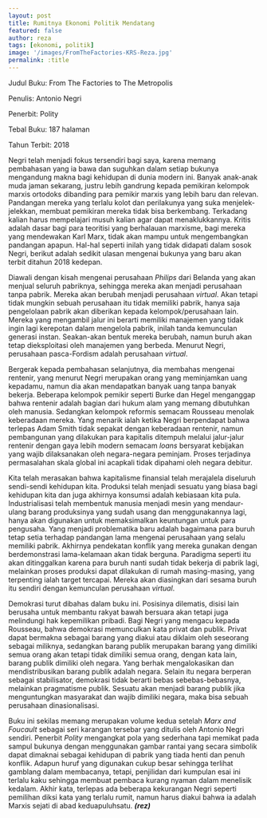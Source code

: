 ```yaml
---
layout: post
title: Rumitnya Ekonomi Politik Mendatang
featured: false
author: reza
tags: [ekonomi, politik]
image: '/images/FromTheFactories-KRS-Reza.jpg'
permalink: :title
---
```


Judul Buku: From The Factories to The Metropolis

Penulis: Antonio Negri

Penerbit: Polity

Tebal Buku: 187 halaman

Tahun Terbit: 2018

Negri telah menjadi fokus tersendiri bagi saya, karena memang pembahasan yang ia bawa dan suguhkan dalam setiap bukunya mengandung makna bagi kehidupan di dunia modern ini. Banyak anak-anak muda jaman sekarang, justru lebih gandrung kepada pemikiran kelompok marxis ortodoks dibanding para pemikir marxis yang lebih baru dan relevan. Pandangan mereka yang terlalu kolot dan perilakunya yang suka menjelek-jelekkan, membuat pemikiran mereka tidak bisa berkembang. Terkadang kalian harus mempelajari musuh kalian agar dapat menaklukkannya. Kritis adalah dasar bagi para teoritisi yang berhalauan marxisme, bagi mereka yang mendewakan Karl Marx, tidak akan mampu untuk mengembangkan pandangan apapun. Hal-hal seperti inilah yang tidak didapati dalam sosok Negri, berikut adalah sedikit ulasan mengenai bukunya yang baru akan terbit ditahun 2018 kedepan.

Diawali dengan kisah mengenai perusahaan _Philips_ dari Belanda yang akan menjual seluruh pabriknya, sehingga mereka akan menjadi perusahaan tanpa pabrik. Mereka akan berubah menjadi perusahaan _virtual_. Akan tetapi tidak mungkin sebuah perusahaan itu tidak memiliki pabrik, hanya saja pengelolaan pabrik akan diberikan kepada kelompok/perusahaan lain. Mereka yang mengambil jalur ini berarti memiliki manajemen yang tidak ingin lagi kerepotan dalam mengelola pabrik, inilah tanda kemunculan generasi instan. Seakan-akan bentuk mereka berubah, namun buruh akan tetap dieksploitasi oleh manajemen yang berbeda. Menurut Negri, perusahaan pasca-Fordism adalah perusahaan _virtual_.

Bergerak kepada pembahasan selanjutnya, dia membahas mengenai rentenir, yang menurut Negri merupakan orang yang meminjamkan uang kepadamu, namun dia akan mendapatkan banyak uang tanpa banyak bekerja. Beberapa kelompok pemikir seperti Burke dan Hegel menganggap bahwa rentenir adalah bagian dari hukum alam yang memang dibutuhkan oleh manusia. Sedangkan kelompok reformis semacam Rousseau menolak keberadaan mereka. Yang menarik ialah ketika Negri berpendapat bahwa terlepas Adam Smith tidak sepakat dengan keberadaan rentenir, namun pembangunan yang dilakukan para kapitalis ditempuh melalui jalur-jalur rentenir dengan gaya lebih modern semacam _loans_ bersyarat kebijakan yang wajib dilaksanakan oleh negara-negara peminjam. Proses terjadinya permasalahan skala global ini acapkali tidak dipahami oleh negara debitur.

Kita telah merasakan bahwa kapitalisme finansial telah merajalela diseluruh sendi-sendi kehidupan kita. Produksi telah menjadi sesuatu yang biasa bagi kehidupan kita dan juga akhirnya konsumsi adalah kebiasaan kita pula. Industrialisasi telah membentuk manusia menjadi mesin yang mendaur-ulang barang produksinya yang sudah usang dan menggunakannya lagi, hanya akan digunakan untuk memaksimalkan keuntungan untuk para pengusaha. Yang menjadi problematika baru adalah bagaimana para buruh tetap setia terhadap pandangan lama mengenai perusahaan yang selalu memiliki pabrik. Akhirnya pendekatan konflik yang mereka gunakan dengan berdemonstrasi lama-kelamaan akan tidak berguna. Paradigma seperti itu akan ditinggalkan karena para buruh nanti sudah tidak bekerja di pabrik lagi, melainkan proses produksi dapat dilakukan di rumah masing-masing, yang terpenting ialah target tercapai. Mereka akan diasingkan dari sesama buruh itu sendiri dengan kemunculan perusahaan _virtual_.

Demokrasi turut dibahas dalam buku ini. Posisinya dilematis, disisi lain berusaha untuk membantu rakyat bawah bersuara akan tetapi juga melindungi hak kepemilikan pribadi. Bagi Negri yang mengacu kepada Rousseau, bahwa demokrasi memunculkan kata privat dan publik. Privat dapat bermakna sebagai barang yang diakui atau diklaim oleh seseorang sebagai miliknya, sedangkan barang publik merupakan barang yang dimiliki semua orang akan tetapi tidak dimiliki semua orang, dengan kata lain, barang publik dimiliki oleh negara. Yang berhak mengalokasikan dan mendistribusikan barang publik adalah negara. Selain itu negara berperan sebagai stabilisator, demokrasi tidak berarti bebas sebebas-bebasnya, melainkan pragmatisme publik. Sesuatu akan menjadi barang publik jika menguntungkan masyarakat dan wajib dimiliki negara, maka bisa sebuah perusahaan dinasionalisasi.

Buku ini sekilas memang merupakan volume kedua setelah _Marx and Foucault_ sebagai seri karangan tersebar yang ditulis oleh Antonio Negri sendiri. Penerbit _Polity_ mengangkat pola yang sederhana tapi memikat pada sampul bukunya dengan menggunakan gambar rantai yang secara simbolik dapat dimaknai sebagai kehidupan di pabrik yang tiada henti dan penuh konflik. Adapun huruf yang digunakan cukup besar sehingga terlihat gamblang dalam membacanya, tetapi, penjilidan dari kumpulan esai ini terlalu kaku sehingga membuat pembaca kurang nyaman dalam menelisik kedalam. Akhir kata, terlepas ada beberapa kekurangan Negri seperti pemilihan diksi kata yang terlalu rumit, namun harus diakui bahwa ia adalah Marxis sejati di abad keduapuluhsatu. **_(rez)_**
